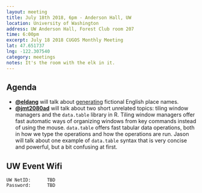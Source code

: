 ```yaml
---
layout: meeting
title: July 18th 2018, 6pm - Anderson Hall, UW
location: University of Washington
address: UW Anderson Hall, Forest Club room 207
time: 6:00pm
excerpt: July 18 2018 CUGOS Monthly Meeting
lat: 47.651737
lng: -122.307540
category: meetings
notes: It's the room with the elk in it.
---
```



## Agenda
- **[@eldang](https://eldang.xyz/)** will talk about [generating](https://github.com/eldang/textgen-all-the-places) fictional English place names.
- **[@jmt2080ad](https://github.com/jmt2080ad/)** will talk about two short unrelated topics: tiling window managers and the `data.table` library in R. Tiling window managers offer fast automatic ways of organizing windows from key commands instead of using the mouse. `data.table` offers fast tabular data operations, both in how we type the operations and how the operations are run. Jason will talk about one example of `data.table` syntax that is very concise and powerful, but a bit confusing at first. 

## UW Event Wifi

```
UW NetID:      TBD
Password:      TBD
```
